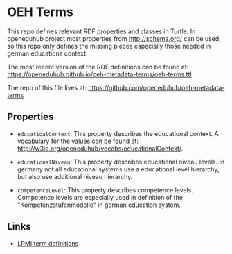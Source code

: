 # OEH Terms

This repo defines relevant RDF properties and classes in Turtle.
In openeduhub project most properties from <http://schema.org/> can be used, so this repo only defines the missing pieces especially those needed in german educationa context.

The most recent version of the RDF definitions can be found at: https://openeduhub.github.io/oeh-metadata-terms/oeh-terms.ttl

The repo of this file lives at: https://github.com/openeduhub/oeh-metadata-terms

## Properties

- `educatioalContext`: This property describes the educational context. A vocabulary for the values can be found at: <http://w3id.org/openeduhub/vocabs/educationalContext/>.

- `educationalNiveau`: This property describes educational niveau levels. In germany not all educational systems use a educational level hierarchy, but also use additional niveau hierarchy.

- `competenceLevel`: This property describes competence levels. Competence levels are especially used in definition of the "Kompetenzstufenmodelle" in german education system. 

## Links

- [LRMI term definitions](https://github.com/dcmi/lrmi/blob/master/lrmi_terms/lrmi-terms.ttl)
